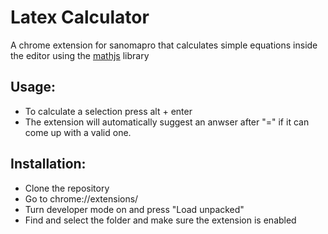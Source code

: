 # Latex Calculator
A chrome extension for sanomapro that calculates simple equations inside the editor using the [mathjs](https://mathjs.org/) library

## Usage:
- To calculate a selection press alt + enter
- The extension will automatically suggest an anwser after "=" if it can come up with a valid one.

## Installation:
- Clone the repository
- Go to chrome://extensions/
- Turn developer mode on and press "Load unpacked"
- Find and select the folder and make sure the extension is enabled
